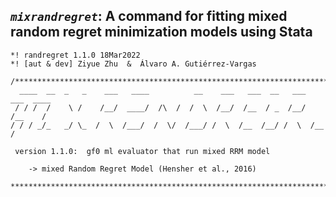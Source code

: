 ## *```mixrandregret```*: A command for fitting mixed random regret minimization models using Stata 

```
*! randregret 1.1.0 18Mar2022
*! [aut & dev] Ziyue Zhu  &  Álvaro A. Gutiérrez-Vargas

/*********************************************************************************
  ____  __  _   _    ___   ____          __    ___   ___  __   ___   ___  ____  
 / / /  /    \ /    /__/  ____/  /\  /  /  \  /__/  /__  / _  /__/  /__    /  
/ / / _/_   _/ \_  /  \  /___/  /  \/  /___/ /  \  /__  /__/ /  \  /__    /   
 
 version 1.1.0:  gf0 ml evaluator that run mixed RRM model
		
	-> mixed Random Regret Model (Hensher et al., 2016)
	
*********************************************************************************/
```
